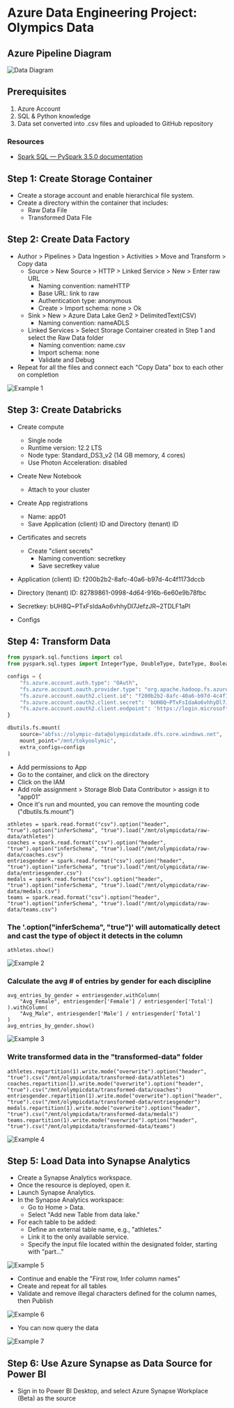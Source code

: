 # Azure Data Engineering Project: Olympics Data

## Azure Pipeline Diagram

![Data Diagram](./img/1.png)

## Prerequisites

1. Azure Account
2. SQL & Python knowledge
3. Data set converted into .csv files and uploaded to GitHub repository

### Resources

- [Spark SQL — PySpark 3.5.0 documentation](https://spark.apache.org/docs/3.5.0/api/python/index.html)

## Step 1: Create Storage Container

- Create a storage account and enable hierarchical file system.
- Create a directory within the container that includes:
  - Raw Data File
  - Transformed Data File

## Step 2: Create Data Factory

- Author > Pipelines > Data Ingestion > Activities > Move and Transform > Copy data
  - Source > New Source > HTTP > Linked Service > New > Enter raw URL
    - Naming convention: nameHTTP
    - Base URL: link to raw
    - Authentication type: anonymous
    - Create > Import schema: none > Ok
  - Sink > New > Azure Data Lake Gen2 > DelimitedText(CSV)
    - Naming convention: nameADLS
  - Linked Services > Select Storage Container created in Step 1 and select the Raw Data folder
    - Naming convention: name.csv
    - Import schema: none
    - Validate and Debug
- Repeat for all the files and connect each "Copy Data" box to each other on completion

![Example 1](./img/2.png)


## Step 3: Create Databricks

- Create compute
  - Single node
  - Runtime version: 12.2 LTS
  - Node type: Standard_DS3_v2 (14 GB memory, 4 cores)
  - Use Photon Acceleration: disabled
- Create New Notebook
  - Attach to your cluster
- Create App registrations
  - Name: app01
  - Save Application (client) ID and Directory (tenant) ID
- Certificates and secrets
  - Create "client secrets"
    - Naming convention: secretkey
    - Save secretkey value

- Application (client) ID: f200b2b2-8afc-40a6-b97d-4c4f1173dccb
- Directory (tenant) ID: 82789861-0998-4d64-916b-6e60e9b78fbc
- Secretkey: bUH8Q~PTxFsIdaAo6vhhyDl7JefzJR~2TDLF1aPl
- Configs

## Step 4: Transform Data

```python
from pyspark.sql.functions import col
from pyspark.sql.types import IntegerType, DoubleType, DateType, BooleanType

configs = {
    "fs.azure.account.auth.type": "OAuth",
    "fs.azure.account.oauth.provider.type": "org.apache.hadoop.fs.azurebfs.oauth2.ClientCredsTokenProvider",
    "fs.azure.account.oauth2.client.id": "f200b2b2-8afc-40a6-b97d-4c4f1173dccb",
    "fs.azure.account.oauth2.client.secret": 'bUH8Q~PTxFsIdaAo6vhhyDl7JefzJR~2TDLF1aPl',
    "fs.azure.account.oauth2.client.endpoint": 'https://login.microsoftonline.com/82789861-0998-4d64-916b-6e60e9b78fbc/oauth2/token'
}

dbutils.fs.mount(
    source="abfss://olympic-data@olympicdatade.dfs.core.windows.net",  # container@storage-account
    mount_point="/mnt/tokyoolymic",
    extra_configs=configs
)
```
- Add permissions to App
- Go to the container, and click on the directory
- Click on the IAM
- Add role assignment > Storage Blob Data Contributor > assign it to "app01"
- Once it's run and mounted, you can remove the mounting code ("dbutils.fs.mount")

```
athletes = spark.read.format("csv").option("header", "true").option("inferSchema", "true").load("/mnt/olympicdata/raw-data/athletes")
coaches = spark.read.format("csv").option("header", "true").option("inferSchema", "true").load("/mnt/olympicdata/raw-data/coaches.csv")
entriesgender = spark.read.format("csv").option("header", "true").option("inferSchema", "true").load("/mnt/olympicdata/raw-data/entriesgender.csv")
medals = spark.read.format("csv").option("header", "true").option("inferSchema", "true").load("/mnt/olympicdata/raw-data/medals.csv")
teams = spark.read.format("csv").option("header", "true").option("inferSchema", "true").load("/mnt/olympicdata/raw-data/teams.csv")
```
### The '.option("inferSchema", "true")' will automatically detect and cast the type of object it detects in the column

```
athletes.show()
```

![Example 2](./img/3.png)


### Calculate the avg # of entries by gender for each discipline
```
avg_entries_by_gender = entriesgender.withColumn(
    "Avg_Female", entriesgender['Female'] / entriesgender['Total']
).withColumn(
    "Avg_Male", entriesgender['Male'] / entriesgender['Total']
)
avg_entries_by_gender.show()
```
![Example 3](./img/4.png)

### Write transformed data in the "transformed-data" folder

```
athletes.repartition(1).write.mode("overwrite").option("header", "true").csv("/mnt/olympicdata/transformed-data/athletes")
coaches.repartition(1).write.mode("overwrite").option("header", "true").csv("/mnt/olympicdata/transformed-data/coaches")
entriesgender.repartition(1).write.mode("overwrite").option("header", "true").csv("/mnt/olympicdata/transformed-data/entriesgender")
medals.repartition(1).write.mode("overwrite").option("header", "true").csv("/mnt/olympicdata/transformed-data/medals")
teams.repartition(1).write.mode("overwrite").option("header", "true").csv("/mnt/olympicdata/transformed-data/teams")
```
![Example 4](./img/5.png)

## Step 5: Load Data into Synapse Analytics

- Create a Synapse Analytics workspace.
- Once the resource is deployed, open it.
- Launch Synapse Analytics.
- In the Synapse Analytics workspace:
   - Go to Home > Data.
   - Select "Add new Table from data lake."
- For each table to be added:
   - Define an external table name, e.g., "athletes."
   - Link it to the only available service.
   - Specify the input file located within the designated folder, starting with "part..."
     
![Example 5](./img/6.png)

- Continue and enable the "First row, Infer column names"
- Create and repeat for all tables
- Validate and remove illegal characters defined for the column names, then Publish

![Example 6](./img/7.png)

- You can now query the data
  
![Example 7](./img/8.png)

## Step 6: Use Azure Synapse as Data Source for Power BI
- Sign in to Power BI Desktop, and select Azure Synapse Workplace (Beta) as the source



